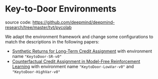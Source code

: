 # Key-to-Door Environments
source code: https://github.com/deepmind/deepmind-research/tree/master/tvt/pycolab

We adapt the environment framework and change some configurations to match the descriptions in the following papers:
- [Synthetic Returns for Long-Term Credit Assignment](https://arxiv.org/abs/2102.12425) with environment name `"KeytoDoor-SR-v0"`
- [Counterfactual Credit Assignment in Model-Free Reinforcement Learning](https://arxiv.org/abs/2011.09464) with environment name `"KeytoDoor-LowVar-v0"` and `"KeytoDoor-HighVar-v0"`

